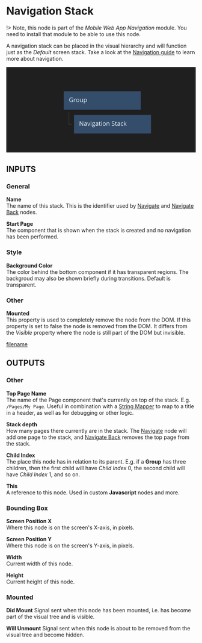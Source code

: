 # Navigation Stack

!> Note, this node is part of the _Mobile Web App Navigation_ module. You need to install that module to be able to use this node.

A navigation stack can be placed in the visual hierarchy and will function just as the _Default_ screen stack. Take a look at the [Navigation guide](/modules/webappnavigation/nav-guide) to learn more about navigation.

<div class="ndl-images">
    <img src="/modules/webappnavigation/guide/navigation-stack.png" class="ndl-image med"></img>   
</div>

## INPUTS

### General

**Name**  
The name of this stack. This is the identifier used by [Navigate](/modules/webappnavigation/navigate.md) and [Navigate Back](/modules/webappnavigation/navigate-back.md) nodes.

**Start Page**  
The component that is shown when the stack is created and no navigation has been performed.

### Style

**Background Color**  
The color behind the bottom component if it has transparent regions. The backgroud may also be shown briefly during transitions. Default is transparent.

### Other

**Mounted**  
This property is used to completely remove the node from the DOM. If this property is set to false the node is removed from the DOM. It differs from the _Visible_ property where the node is still part of the DOM but invisible.

[filename](../../../nodes/advanced-style.md ':include')

## OUTPUTS

### Other

**Top Page Name**  
The name of the Page component that's currently on top of the stack. E.g. `/Pages/My Page`. Useful in combination with a [String Mapper](/nodes/utilities/string-mapper.md) to map to a title in a header, as well as for debugging or other logic.

**Stack depth**  
How many pages there currently are in the stack. The [Navigate](/modules/webappnavigation/navigate.md) node will add one page to the stack, and [Navigate Back](/modules/webappnavigation/navigate-back.md) removes the top page from the stack.

**Child Index**  
The place this node has in relation to its parent. E.g. if a **Group** has three children, then the first child will have _Child Index_ 0, the second child will have _Child Index_ 1, and so on.

**This**  
A reference to this node. Used in custom **Javascript** nodes and more.

### Bounding Box

**Screen Position X**  
Where this node is on the screen's X-axis, in pixels.

**Screen Position Y**  
Where this node is on the screen's Y-axis, in pixels.

**Width**  
Current width of this node.

**Height**  
Current height of this node.

### Mounted

**Did Mount**
Signal sent when this node has been mounted, i.e. has become part of the visual tree and is visible.

**Will Unmount**
Signal sent when this node is about to be removed from the visual tree and become hidden.
